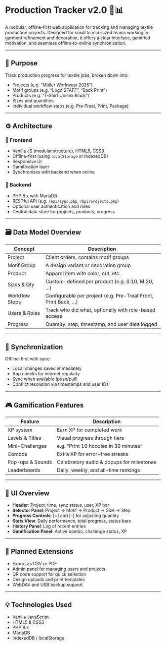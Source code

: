 # Production Tracker v2.0 🧵📊

A modular, offline-first web application for tracking and managing textile production projects. Designed for small to mid-sized teams working in garment refinement and decoration, it offers a clear interface, gamified motivation, and seamless offline-to-online synchronization.

---

## 🔷 Purpose

Track production progress for textile jobs, broken down into:
- Projects (e.g. “Müller Workwear 2025”)
- Motif groups (e.g. “Logo STAFF”, “Back Print”)
- Products (e.g. “T-Shirt Unisex Black”)
- Sizes and quantities
- Individual workflow steps (e.g. Pre-Treat, Print, Package)

---

## ⚙️ Architecture

### 🔻 Frontend
- Vanilla JS (modular structure), HTML5, CSS3
- Offline-first (using `localStorage` or IndexedDB)
- Responsive UI
- Gamification layer
- Synchronizes with backend when online

### 🔺 Backend
- PHP 8.x with MariaDB
- RESTful API (e.g. `/api/sync.php`, `/api/projects.php`)
- Optional user authentication and roles
- Central data store for projects, products, progress

---

## 🗃️ Data Model Overview

| Concept        | Description                                                                 |
|----------------|-----------------------------------------------------------------------------|
| Project        | Client orders, contains motif groups                                        |
| Motif Group    | A design variant or decoration group                                        |
| Product        | Apparel item with color, cut, etc.                                          |
| Sizes & Qty    | Custom-defined per product (e.g. S:10, M:20, ...)                           |
| Workflow Steps | Configurable per project (e.g. Pre-Treat Front, Print Back, ...)            |
| Users & Roles  | Track who did what, optionally with role-based access                       |
| Progress       | Quantity, step, timestamp, and user data logged                             |

---

## 🔄 Synchronization

Offline-first with sync:
- Local changes saved immediately
- App checks for internet regularly
- Sync when available (push/pull)
- Conflict resolution via timestamps and user IDs

---

## 🎮 Gamification Features

| Feature             | Description                                           |
|---------------------|-------------------------------------------------------|
| XP system           | Earn XP for completed work                            |
| Levels & Titles     | Visual progress through tiers                         |
| Mini-Challenges     | e.g. “Print 10 hoodies in 30 minutes”                 |
| Combos              | Extra XP for error-free streaks                       |
| Pop-ups & Sounds    | Celebratory audio & popups for milestones             |
| Leaderboards        | Daily, weekly, and all-time rankings                  |

---

## 📐 UI Overview

- **Header**: Project, time, sync status, user, XP bar
- **Selector Panel**: Project → Motif → Product → Size → Step
- **Progress Controls**: [+] and [–] for adjusting quantity
- **Stats View**: Daily performance, total progress, status bars
- **History Panel**: Log of recent entries
- **Gamification Panel**: Active combo, challenge status, XP

---

## 🧰 Planned Extensions

- Export as CSV or PDF
- Admin panel for managing users and projects
- QR code support for quick selection
- Design uploads and print templates
- WebDAV and USB backup support

---

## 💡 Technologies Used

- Vanilla JavaScript
- HTML5 & CSS3
- PHP 8.x
- MariaDB
- IndexedDB / localStorage
